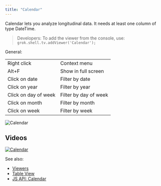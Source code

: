 ```yaml
---
title: "Calendar"
---
```


Calendar lets you analyze longitudinal data. It needs at least one column of type DateTime.

> Developers: To add the viewer from the console, use:
`grok.shell.tv.addViewer('Calendar');`

General:

|                      |                       |
|----------------------|-----------------------|
| Right click          | Context menu          |
| Alt+F                | Show in full screen   |
| Click on date        | Filter by date        |
| Click on year        | Filter by year        |
| Click on day of week | Filter by day of week |
| Click on month       | Filter by month       |
| Click on week        | Filter by week        |

![Calendar](../../uploads/viewers/calendar.png "Calendar")

## Videos

[![Calendar](../../uploads/youtube/visualizations2.png "Open on Youtube")](https://www.youtube.com/watch?v=7MBXWzdC0-I&t=2920s)

See also:

* [Viewers](../viewers/viewers.md)
* [Table View](../../datagrok/navigation/table-view.md)
* [JS API: Calendar](https://public.datagrok.ai/js/samples/ui/viewers/types/calendar)
